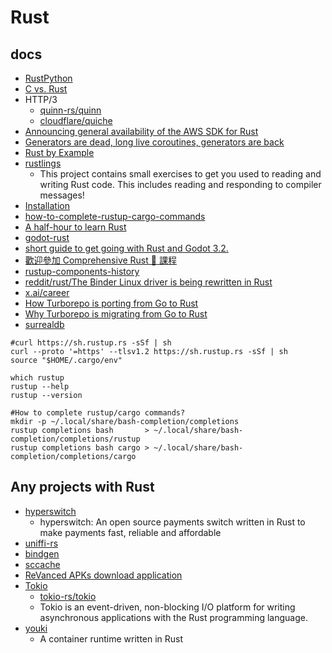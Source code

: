 # Rust

## docs

* [RustPython](https://rustpython.github.io/)
* [C vs. Rust](http://www-verimag.imag.fr/~mounier/Enseignement/Software_Security/19RustVsC.pdf)
* HTTP/3
    * [quinn-rs/quinn](https://github.com/quinn-rs/quinn)
    * [cloudflare/quiche](https://github.com/cloudflare/quiche)
* [Announcing general availability of the AWS SDK for Rust](https://aws.amazon.com/blogs/developer/announcing-general-availability-of-the-aws-sdk-for-rust/)
* [Generators are dead, long live coroutines, generators are back](https://blog.rust-lang.org/inside-rust/2023/10/23/coroutines.html)
* [Rust by Example](https://doc.rust-lang.org/rust-by-example/)
* [rustlings](https://github.com/rust-lang/rustlings/)
    * This project contains small exercises to get you used to reading and writing Rust code. This includes reading and responding to compiler messages!
* [Installation](https://doc.rust-lang.org/book/ch01-01-installation.html)
* [how-to-complete-rustup-cargo-commands](https://stackoverflow.com/questions/72983692/how-to-complete-rustup-cargo-commands)
* [A half-hour to learn Rust](https://fasterthanli.me/articles/a-half-hour-to-learn-rust)
* [godot-rust](https://godot-rust.github.io/)
* [short guide to get going with Rust and Godot 3.2.](https://hagsteel.com/posts/godot-rust/)
* [歡迎參加 Comprehensive Rust 🦀 課程](https://google.github.io/comprehensive-rust/zh-TW/index.html)
* [rustup-components-history](https://rust-lang.github.io/rustup-components-history/)
* [reddit/rust/The Binder Linux driver is being rewritten in Rust](https://www.reddit.com/r/rust/comments/17lzdwt/the_binder_linux_driver_is_being_rewritten_in_rust)
* [x.ai/career](https://x.ai/career/)
* [How Turborepo is porting from Go to Rust](https://vercel.com/blog/how-turborepo-is-porting-from-go-to-rust)
* [Why Turborepo is migrating from Go to Rust](https://vercel.com/blog/turborepo-migration-go-rust)
* [surrealdb](https://github.com/surrealdb/surrealdb)

```shell
#curl https://sh.rustup.rs -sSf | sh
curl --proto '=https' --tlsv1.2 https://sh.rustup.rs -sSf | sh
source "$HOME/.cargo/env"

which rustup
rustup --help
rustup --version

#How to complete rustup/cargo commands?
mkdir -p ~/.local/share/bash-completion/completions
rustup completions bash       > ~/.local/share/bash-completion/completions/rustup
rustup completions bash cargo > ~/.local/share/bash-completion/completions/cargo
```

## Any projects with Rust

* [hyperswitch](https://github.com/juspay/hyperswitch)
    * hyperswitch: An open source payments switch written in Rust to make payments fast, reliable and affordable 
* [uniffi-rs](https://github.com/mozilla/uniffi-rs)
* [bindgen](https://github.com/rust-lang/rust-bindgen)
* [sccache](https://github.com/mozilla/sccache)
* [ReVanced APKs download application](https://github.com/revanced-apks/revanced-apks.github.io/tree/main)
* [Tokio](https://docs.rs/crate/tokio/latest)
    * [tokio-rs/tokio](https://github.com/tokio-rs/tokio)
    * Tokio is an event-driven, non-blocking I/O platform for writing asynchronous applications with the Rust programming language.
* [youki](https://github.com/containers/youki)
    * A container runtime written in Rust